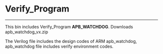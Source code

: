 # Verify_Program
___
This bin includes Verify_Program __APB_WATCHDOG__. Downloads apb_watchdog_vx.zip

The Verilog file includes the design codes of ARM apb_watchdog, apb_watchdog file includes verify environment codes.
